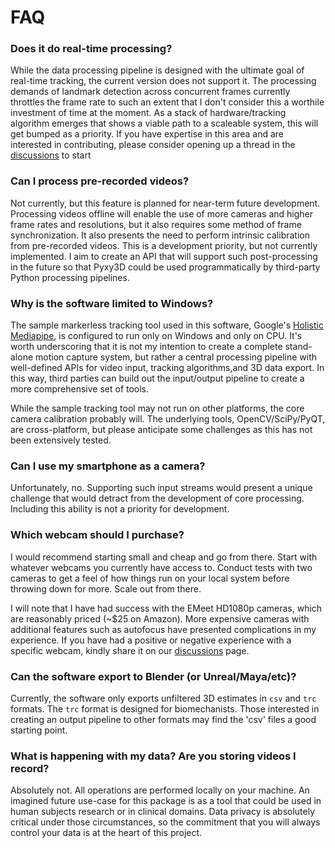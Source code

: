 # FAQ

### Does it do real-time processing?

While the data processing pipeline is designed with the ultimate goal of real-time tracking, the current version does not support it. The processing demands of landmark detection across concurrent frames currently throttles the frame rate to such an extent that I don't consider this a worthile investment of time at the moment. As a stack of hardware/tracking algorithm emerges that shows a viable path to a scaleable system, this will get bumped as a priority. If you have expertise in this area and are interested in contributing, please consider opening up a thread in the [discussions](https://github.com/mprib/pyxy3d/discussions) to start

### Can I process pre-recorded videos?

Not currently, but this feature is planned for near-term future development. Processing videos offline will enable the use of more cameras and higher frame rates and resolutions, but it also requires some method of frame synchronization. It also presents the need to perform intrinsic calibration from pre-recorded videos. This is a development priority, but not currently implemented. I aim to create an API that will support such post-processing in the future so that Pyxy3D could be used programmatically by third-party Python processing pipelines.

### Why is the software limited to Windows?

The sample markerless tracking tool used in this software, Google's [Holistic Mediapipe](https://github.com/google/mediapipe/blob/master/docs/solutions/holistic.md), is configured to run only on Windows and only on CPU. It's worth underscoring that it is not my intention to create a complete stand-alone motion capture system, but rather a central processing pipeline with well-defined APIs for video input, tracking algorithms,and 3D data export. In this way, third parties can build out the input/output pipeline to create a more comprehensive set of tools.


While the sample tracking tool may not run on other platforms, the core camera calibration probably will. The underlying tools, OpenCV/SciPy/PyQT, are cross-platform, but please anticipate some challenges as this has not been extensively tested.

### Can I use my smartphone as a camera?

Unfortunately, no. Supporting such input streams would present a unique challenge that would detract from the development of core processing. Including this ability is not a priority for development.

### Which webcam should I purchase?

I would recommend starting small and cheap and go from there. Start with whatever webcams you currently have access to. Conduct tests with two cameras to get a feel of how things run on your local system before throwing down for more. Scale out from there.

I will note that I have had success with the EMeet HD1080p cameras, which are reasonably priced (~$25 on Amazon). More expensive cameras with additional features such as autofocus have presented complications in my experience. If you have had a positive or negative experience with a specific webcam, kindly share it on our [discussions](https://github.com/mprib/pyxy3d/discussions) page.

### Can the software export to Blender (or Unreal/Maya/etc)?

Currently, the software only exports unfiltered 3D estimates in `csv` and `trc` formats. The `trc` format is designed for biomechanists. Those interested in creating an output pipeline to other formats may find the 'csv' files a good starting point.

### What is happening with my data? Are you storing videos I record?

Absolutely not. All operations are performed locally on your machine. An imagined future use-case for this package is as a tool that could be used in human subjects research or in clinical domains. Data privacy is absolutely critical under those circumstances, so the commitment that you will always control your data is at the heart of this project. 

